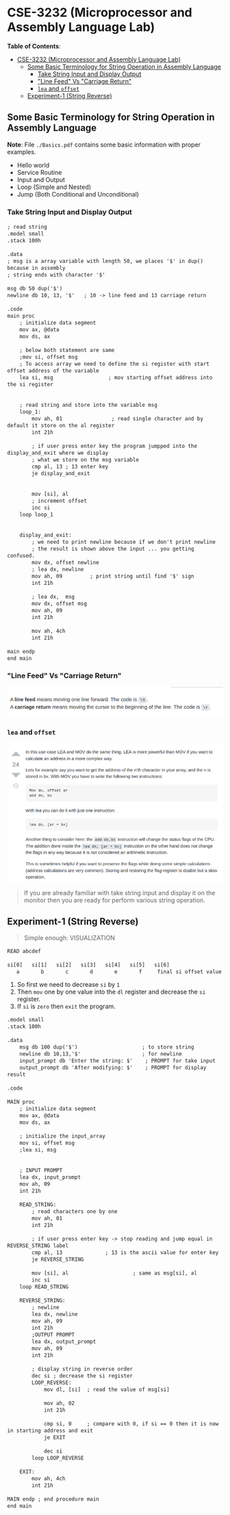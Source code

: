 # CSE-3232 (Microprocessor and Assembly Language Lab)

**Table of Contents**:

- [CSE-3232 (Microprocessor and Assembly Language Lab)](#cse-3232-microprocessor-and-assembly-language-lab)
  - [Some Basic Terminology for String Operation in Assembly Language](#some-basic-terminology-for-string-operation-in-assembly-language)
    - [Take String Input and Display Output](#take-string-input-and-display-output)
    - ["Line Feed" Vs "Carriage Return"](#line-feed-vs-carriage-return)
    - [`lea` and `offset`](#lea-and-offset)
  - [Experiment-1 (String Reverse)](#experiment-1-string-reverse)

## Some Basic Terminology for String Operation in Assembly Language

**Note**: File `./Basics.pdf` contains some basic information with proper examples. 

- Hello world
- Service Routine
- Input and Output
- Loop (Simple and Nested)
- Jump (Both Conditional and Unconditional)

### Take String Input and Display Output

```assembly
; read string 
.model small
.stack 100h

.data                        
; msg is a array variable with length 50, we places '$' in dup() because in assembly
; string ends with character '$'

msg db 50 dup('$')            
newline db 10, 13, '$'   ; 10 -> line feed and 13 carriage return

.code 
main proc
    ; initialize data segment
    mov ax, @data
    mov ds, ax
        
    ; below both statement are same
    ;mov si, offset msg
    ; To access array we need to define the si register with start offset address of the variable   
    lea si, msg                  ; mov starting offset address into the si register
    
    
    ; read string and store into the variable msg
    loop_1:
        mov ah, 01                ; read single character and by default it store on the al register
        int 21h
        
        ; if user press enter key the program jumpped into the display_and_exit where we display 
        ; what we store on the msg variable
        cmp al, 13 ; 13 enter key  
        je display_and_exit   
        
        
        mov [si], al
        ; increment offset
        inc si
    loop loop_1
        
    
    display_and_exit:
        ; we need to print newline because if we don't print newline
        ; the result is shown above the input ... you getting confused.
        mov dx, offset newline
        ; lea dx, newline 
        mov ah, 09         ; print string until find '$' sign
        int 21h                                                  
        
        ; lea dx,  msg
        mov dx, offset msg
        mov ah, 09
        int 21h
        
        mov ah, 4ch
        int 21h
        
main endp
end main
```

### "Line Feed" Vs "Carriage Return"

![images](./images/cflf.png)

### `lea` and `offset` 

![images](images/lea-and-offset.png)

> If you are already familiar with take string input and display it on the monitor then you are ready for perform various string operation.

## Experiment-1 (String Reverse)

> Simple enough: VISUALIZATION

```
READ abcdef

si[0]   si[1]   si[2]   si[3]   si[4]   si[5]   si[6]
   a       b       c       d       e       f     final si offset value
```

1. So first we need to decrease `si` by `1`
2. Then `mov` one by one value into the `dl` register and decrease the `si` register.
3. If `si` is `zero` then `exit` the program.

```assembly
.model small
.stack 100h

.data
    msg db 100 dup('$')                     ; to store string 
    newline db 10,13,'$'                    ; for newline
    input_prompt db 'Enter the string: $'    ; PROMPT for take input
    output_prompt db 'After modifying: $'    ; PROMPT for display result

.code

MAIN proc
    ; initialize data segment
    mov ax, @data
    mov ds, ax
    
    ; initialize the input_array
    mov si, offset msg
    ;lea si, msg
    
    
    ; INPUT PROMPT
    lea dx, input_prompt
    mov ah, 09
    int 21h
        
    READ_STRING:   
        ; read characters one by one
        mov ah, 01
        int 21h
        
        ; if user press enter key -> stop reading and jump equal in REVERSE_STRING label
        cmp al, 13              ; 13 is the ascii value for enter key
        je REVERSE_STRING
        
        mov [si], al                     ; same as msg[si], al
        inc si    
    loop READ_STRING
    
    REVERSE_STRING:
        ; newline
        lea dx, newline
        mov ah, 09
        int 21h
        ;OUTPUT PROMPT
        lea dx, output_prompt
        mov ah, 09
        int 21h
        
        ; display string in reverse order
        dec si ; decrease the si register
        LOOP_REVERSE:
            mov dl, [si]  ; read the value of msg[si]   

            mov ah, 02
            int 21h
            
            cmp si, 0     ; compare with 0, if si == 0 then it is now in starting address and exit
            je EXIT
        
            dec si
        loop LOOP_REVERSE
     
    EXIT:
        mov ah, 4ch
        int 21h
            
MAIN endp ; end procedure main
end main
```
